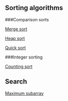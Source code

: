 ## Sorting algorithms
###Comparison sorts

[Merge sort](https://github.com/tknbr/algorithms/blob/master/mergeSort.cc)

[Heap sort](https://github.com/tknbr/algorithms/blob/master/heapSort.cc)

[Quick sort](https://github.com/tknbr/algorithms/blob/master/quickSort.cc)

###Integer sorting

[Counting sort](https://github.com/tknbr/algorithms/blob/master/countingSort.cc)

## Search
[Maximum subarray](https://github.com/tknbr/algorithms/blob/master/maximumSubarray.cc)